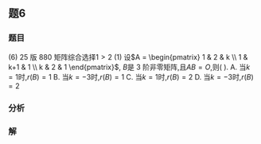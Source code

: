 ## 题6
### 题目
(6) 25 版 880 矩阵综合选择$1 > 2$
(1) 设$A = \begin{pmatrix} 1 & 2 & k \\ 1 & k+1 & 1 \\ k & 2 & 1 \end{pmatrix}$, $B$是 3 阶非零矩阵,且$AB = O$,则( ).
A. 当$k = 1$时,$r(B) = 1$
B. 当$k = -3$时,$r(B) = 1$
C. 当$k = 1$时,$r(B) = 2$
D. 当$k = -3$时,$r(B) = 2$
### 分析

### 解